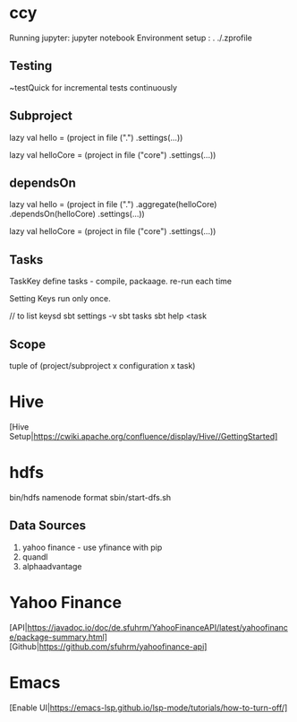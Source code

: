 # ccy
Running jupyter: jupyter notebook
Environment setup : . ./.zprofile

## Testing
~testQuick for incremental tests continuously

## Subproject
lazy val hello = 
   (project in file (".")
      .settings(...))

lazy val helloCore = 
   (project in file ("core")
      .settings(...))
	  
	  
## dependsOn
lazy val hello = 
   (project in file (".")
	  .aggregate(helloCore)
	  .dependsOn(helloCore)
      .settings(...))

lazy val helloCore = 
   (project in file ("core")
      .settings(...))

## Tasks
TaskKey define tasks - compile, packaage.
re-run each time

Setting Keys run only once.

// to list keysd
sbt settings -v 
sbt tasks
sbt help <task

## Scope
tuple of (project/subproject x configuration x task)



# Hive 
[Hive Setup|https://cwiki.apache.org/confluence/display/Hive//GettingStarted]

# hdfs
bin/hdfs namenode format
sbin/start-dfs.sh


## Data Sources
1. yahoo finance - use yfinance with pip
2. quandl
3. alphaadvantage

# Yahoo Finance
[API|https://javadoc.io/doc/de.sfuhrm/YahooFinanceAPI/latest/yahoofinance/package-summary.html]
[Github|https://github.com/sfuhrm/yahoofinance-api]

# Emacs
[Enable UI|https://emacs-lsp.github.io/lsp-mode/tutorials/how-to-turn-off/]

